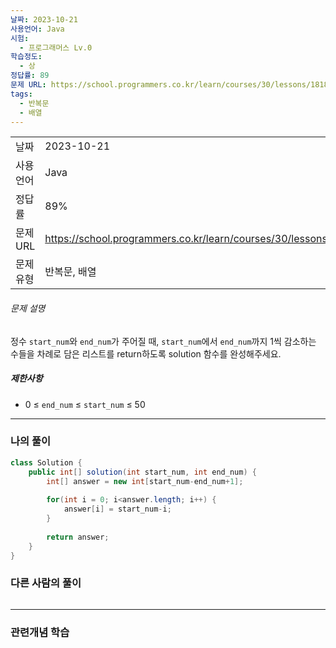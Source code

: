 ```yaml
---
날짜: 2023-10-21
사용언어: Java
시험:
  - 프로그래머스 Lv.0
학습정도:
  - 상
정답률: 89
문제 URL: https://school.programmers.co.kr/learn/courses/30/lessons/181899
tags:
  - 반복문
  - 배열
---
```

| | |
|---|---|
|날짜| 2023-10-21|
|사용언어| Java|
|정답률 |89%|
|문제 URL| https://school.programmers.co.kr/learn/courses/30/lessons/181899|
|문제유형| 반복문, 배열|

###### 문제 설명

정수 `start_num`와 `end_num`가 주어질 때, `start_num`에서 `end_num`까지 1씩 감소하는 수들을 차례로 담은 리스트를 return하도록 solution 함수를 완성해주세요.

##### 제한사항

- 0 ≤ `end_num` ≤ `start_num` ≤ 50


---

### 나의 풀이

```java
class Solution {
    public int[] solution(int start_num, int end_num) {
        int[] answer = new int[start_num-end_num+1];
        
        for(int i = 0; i<answer.length; i++) {
            answer[i] = start_num-i;
        }
        
        return answer;
    }
}
```
### 다른 사람의 풀이

```java

```

---
### 관련개념 학습

